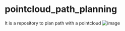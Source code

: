 # pointcloud_path_planning
It is a repository to plan path with a pointcloud
![image](https://github.com/vincent51689453/pointcloud_path_planning/blob/main/git_image/demo_gif.gif)
